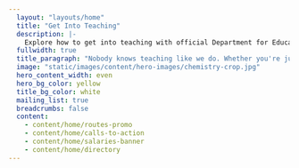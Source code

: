 ```yaml
---
  layout: "layouts/home"
  title: "Get Into Teaching"
  description: |-
    Explore how to get into teaching with official Department for Education guidance on training courses, finding funding, and what teaching is really like.
  fullwidth: true
  title_paragraph: "Nobody knows teaching like we do. Whether you're just thinking about it or ready to apply, we offer <strong>free advice and support</strong> to decide if <strong>teaching in a primary or secondary school</strong> in England is right for you. Discover a career with <strong>lots of opportunities to grow</strong>."
  image: "static/images/content/hero-images/chemistry-crop.jpg"
  hero_content_width: even
  hero_bg_color: yellow
  title_bg_color: white
  mailing_list: true
  breadcrumbs: false
  content:
    - content/home/routes-promo
    - content/home/calls-to-action
    - content/home/salaries-banner
    - content/home/directory
---
```

